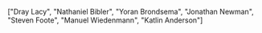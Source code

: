 ["Dray Lacy", "Nathaniel Bibler", "Yoran Brondsema", "Jonathan Newman", "Steven Foote", "Manuel Wiedenmann", "Katlin Anderson"]
